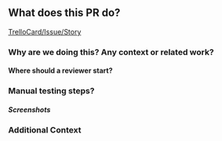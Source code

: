 ## What does this PR do?

[TrelloCard/Issue/Story](LINK_TO_STORY)

### Why are we doing this? Any context or related work?

#### Where should a reviewer start?

### Manual testing steps?

##### Screenshots

### Additional Context
